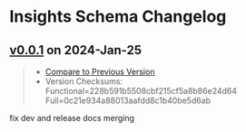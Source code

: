 # Insights Schema Changelog

## [v0.0.1](https://github.com/pbv-schemas/insights/releases/tag/v0.0.1) on 2024-Jan-25
> * [Compare to Previous Version](https://github.com/pbv-schemas/insights/compare/v0.0.1^...v0.0.1?expand=1)
> * Version Checksums: Functional=228b591b5508cbf215cf5a8b86e24d64 Full=0c21e934a88013aafdd8c1b40be5d6ab

fix dev and release docs merging

